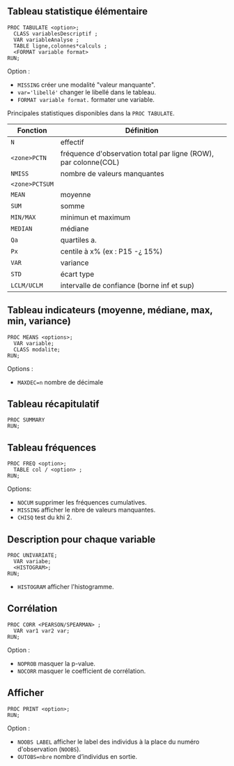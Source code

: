 ## Tableau statistique élémentaire

```
PROC TABULATE <option>;
  CLASS variablesDescriptif ;
  VAR variableAnalyse ;
  TABLE ligne,colonnes*calculs ;
  <FORMAT variable format>
RUN;
```

Option :

* `MISSING` créer une modalité "valeur manquante".
* `var='libellé'` changer le libellé dans le tableau.
* `FORMAT variable format.` formater une variable.

Principales statistiques disponibles dans la `PROC TABULATE`.

| Fonction       | Définition                                                      |
| -------------- | --------------------------------------------------------------- |
| `N`            | effectif                                                        |
| `<zone>PCTN`   | fréquence d'observation total par ligne (ROW), par colonne(COL) |
| `NMISS`        | nombre de valeurs manquantes                                    |
| `<zone>PCTSUM` |                                                                 |
| `MEAN`         | moyenne                                                         |
| `SUM`          | somme                                                           |
| `MIN/MAX`      | minimun et maximum                                              |
| `MEDIAN`       | médiane                                                         |
| `Qa`           | quartiles a.                                                    |
| `Px`           | centile à x% (ex : P15 -¿ 15%)                                  |
| `VAR`          | variance                                                        |
| `STD`          | écart type                                                      |
| `LCLM/UCLM`    | intervalle de confiance (borne inf et sup)                      |

## Tableau indicateurs (moyenne, médiane, max, min, variance)

```
PROC MEANS <options>;
  VAR variable;
  CLASS modalite;
RUN;
```

Options :

* `MAXDEC=n` nombre de décimale

## Tableau récapitulatif

```
PROC SUMMARY
RUN;
```

## Tableau fréquences

```
PROC FREQ <option>;
  TABLE col / <option> ;
RUN;
```

Options:

* `NOCUM` supprimer les fréquences cumulatives.
* `MISSING` afficher le nbre de valeurs manquantes.
* `CHISQ` test du khi 2.

## Description pour chaque variable

```
PROC UNIVARIATE;
  VAR variabe;
  <HISTOGRAM>;
RUN;
```

* `HISTOGRAM` afficher l'histogramme.

## Corrélation

```
PROC CORR <PEARSON/SPEARMAN> ;
  VAR var1 var2 var;
RUN;
```

Option :

* `NOPROB` masquer la p-value.
* `NOCORR` masquer le coefficient de corrélation.

## Afficher

```
PROC PRINT <option>;
RUN;
```

Option :

* `NOOBS LABEL` afficher le label des individus à la place du numéro d'observation (`NOOBS`).
* `OUTOBS=nbre` nombre d’individus en sortie.